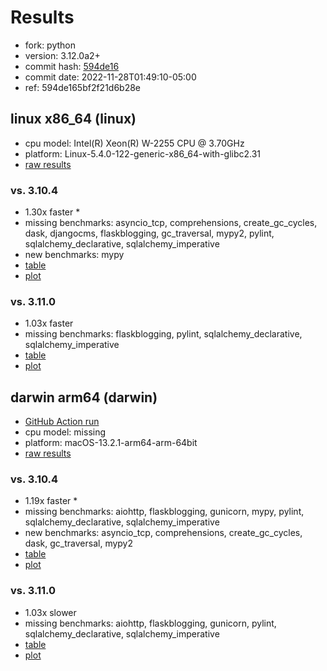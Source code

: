 # Results

- fork: python
- version: 3.12.0a2+
- commit hash: [594de16](https://github.com/python/cpython/commit/594de16)
- commit date: 2022-11-28T01:49:10-05:00
- ref: 594de165bf2f21d6b28e

## linux x86_64 (linux)

- cpu model: Intel(R) Xeon(R) W-2255 CPU @ 3.70GHz
- platform: Linux-5.4.0-122-generic-x86_64-with-glibc2.31
- [raw results](bm-20221128-linux-x86_64-python-594de165bf2f21d6b28e-3.12.0a2%2B-594de16.json)

### vs. 3.10.4

- 1.30x faster \*
- missing benchmarks: asyncio_tcp, comprehensions, create_gc_cycles, dask, djangocms, flaskblogging, gc_traversal, mypy2, pylint, sqlalchemy_declarative, sqlalchemy_imperative
- new benchmarks: mypy
- [table](bm-20221128-linux-x86_64-python-594de165bf2f21d6b28e-3.12.0a2%2B-594de16-vs-3.10.4.md)
- [plot](bm-20221128-linux-x86_64-python-594de165bf2f21d6b28e-3.12.0a2%2B-594de16-vs-3.10.4.png)

### vs. 3.11.0

- 1.03x faster
- missing benchmarks: flaskblogging, pylint, sqlalchemy_declarative, sqlalchemy_imperative
- [table](bm-20221128-linux-x86_64-python-594de165bf2f21d6b28e-3.12.0a2%2B-594de16-vs-3.11.0.md)
- [plot](bm-20221128-linux-x86_64-python-594de165bf2f21d6b28e-3.12.0a2%2B-594de16-vs-3.11.0.png)

## darwin arm64 (darwin)

- [GitHub Action run](https://github.com/faster-cpython/benchmarking/actions/runs/4494504555)
- cpu model: missing
- platform: macOS-13.2.1-arm64-arm-64bit
- [raw results](bm-20221128-darwin-arm64-python-594de165bf2f21d6b28e-3.12.0a2%2B-594de16.json)

### vs. 3.10.4

- 1.19x faster \*
- missing benchmarks: aiohttp, flaskblogging, gunicorn, mypy, pylint, sqlalchemy_declarative, sqlalchemy_imperative
- new benchmarks: asyncio_tcp, comprehensions, create_gc_cycles, dask, gc_traversal, mypy2
- [table](bm-20221128-darwin-arm64-python-594de165bf2f21d6b28e-3.12.0a2%2B-594de16-vs-3.10.4.md)
- [plot](bm-20221128-darwin-arm64-python-594de165bf2f21d6b28e-3.12.0a2%2B-594de16-vs-3.10.4.png)

### vs. 3.11.0

- 1.03x slower
- missing benchmarks: aiohttp, flaskblogging, gunicorn, pylint, sqlalchemy_declarative, sqlalchemy_imperative
- [table](bm-20221128-darwin-arm64-python-594de165bf2f21d6b28e-3.12.0a2%2B-594de16-vs-3.11.0.md)
- [plot](bm-20221128-darwin-arm64-python-594de165bf2f21d6b28e-3.12.0a2%2B-594de16-vs-3.11.0.png)

